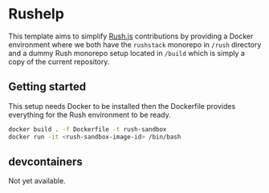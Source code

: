 # Rushelp

This template aims to simplify [Rush.js](https://rushjs.io/) contributions by providing a Docker environment where we both
have the `rushstack` monorepo in `/rush` directory and a dummy Rush monorepo setup located in `/build` 
which is simply a copy of the current repository.

## Getting started

This setup needs Docker to be installed then the Dockerfile provides everything for the Rush environment to be ready.

```sh
docker build . -f Dockerfile -t rush-sandbox
docker run -it <rush-sandbox-image-id> /bin/bash 
```

## devcontainers

Not yet available.
